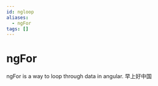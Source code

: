```yaml
---
id: ngloop
aliases:
  - ngFor
tags: []
---
```


# ngFor

ngFor is a way to loop through data in angular.
早上好中国
